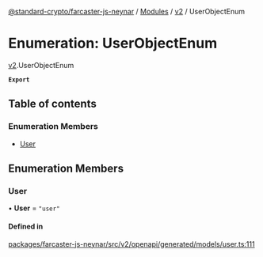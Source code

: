 [@standard-crypto/farcaster-js-neynar](../README.md) / [Modules](../modules.md) / [v2](../modules/v2.md) / UserObjectEnum

# Enumeration: UserObjectEnum

[v2](../modules/v2.md).UserObjectEnum

**`Export`**

## Table of contents

### Enumeration Members

- [User](v2.UserObjectEnum.md#user)

## Enumeration Members

### User

• **User** = ``"user"``

#### Defined in

[packages/farcaster-js-neynar/src/v2/openapi/generated/models/user.ts:111](https://github.com/standard-crypto/farcaster-js/blob/main/packages/farcaster-js-neynar/src/v2/openapi/generated/models/user.ts#L111)
